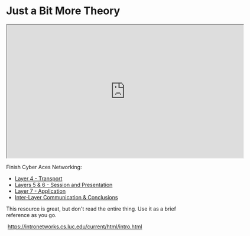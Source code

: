 # Just a Bit More Theory

<iframe allowfullscreen height="360" src="https://www.youtube.com/embed/nqZDUUEyqdo?wmode=opaque" width="640"></iframe>  

Finish Cyber Aces Networking:

-   [Layer 4 -
    Transport](https://www.youtube.com/watch?v=VPCGd6EOS-k)
-   [Layers 5 & 6 - Session and
    Presentation](https://www.youtube.com/watch?v=rE1-w6lhrKI)
-   [Layer 7 -
    Application](https://www.youtube.com/watch?v=nrZ8kB6vP24)
-   [Inter-Layer Communication &
    Conclusions](https://www.youtube.com/watch?v=OjhwMsQq5oY)

  

This resource is great, but don't read the entire thing. Use it as a
brief reference as you go.

 <https://intronetworks.cs.luc.edu/current/html/intro.html>
